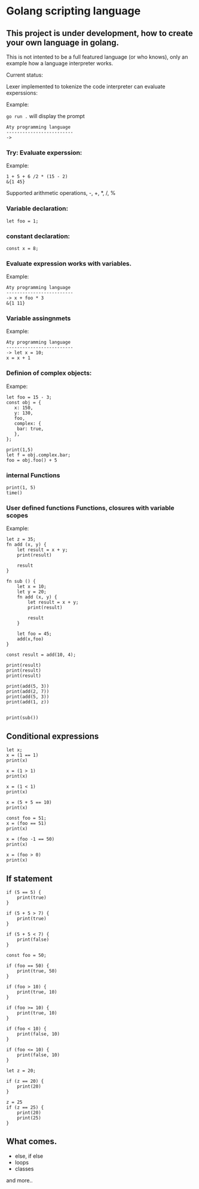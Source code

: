 # Golang scripting language

## This project is under development, how to create your own language in golang.
This is not intented to be a full featured language (or who knows), only an example how a language interpreter works.

Current status:

Lexer implemented to tokenize the code
interpreter can evaluate experssions:

Example:

`go run .` will display the prompt

```
Aty programming language
-------------------------
-> 

```

### Try: Evaluate experssion:
Example:
```
1 + 5 + 6 /2 * (15 - 2)   
&{1 45}
```

Supported arithmetic operations, -, +, *, /, %

### Variable declaration:

```
let foo = 1;
```

### constant declaration:

```
const x = 8;

```

### Evaluate expression works with variables.
Example:

```
Aty programming language
-------------------------
-> x + foo * 3
&{1 11}
```

### Variable assingnmets
Example:

```
Aty programming language
-------------------------
-> let x = 10;
x = x + 1

```

### Definion of complex objects:

Exampe:
```
let foo = 15 - 3;
const obj = {
   x: 150,
   y: 130,
   foo,
   complex: {
    bar: true,
   },
};

print(1,5)
let f = obj.complex.bar;
foo = obj.foo() + 5

```

### internal Functions
```
print(1, 5)
time()
```

### User defined functions Functions, closures with variable scopes
Example:
```
let z = 35;
fn add (x, y) {
    let result = x + y;
    print(result)

    result
}

fn sub () {
    let x = 10;
    let y = 20;
    fn add (x, y) {
        let result = x + y;
        print(result)

        result
    }

    let foo = 45;
    add(x,foo)
}

const result = add(10, 4);

print(result)
print(result)
print(result)

print(add(5, 3))
print(add(2, 7))
print(add(5, 3))
print(add(1, z))


print(sub())
```

## Conditional expressions
```
let x;
x = (1 == 1)
print(x)

x = (1 > 1)
print(x)

x = (1 < 1)
print(x)

x = (5 + 5 == 10)
print(x)

const foo = 51;
x = (foo == 51)
print(x)

x = (foo -1 == 50)
print(x)

x = (foo > 0)
print(x)
```

## If statement 
```
if (5 == 5) {
    print(true)
}

if (5 + 5 > 7) {
    print(true)
}

if (5 + 5 < 7) {
    print(false)
}

const foo = 50;

if (foo == 50) {
    print(true, 50)
}

if (foo > 10) {
    print(true, 10)
}

if (foo >= 10) {
    print(true, 10)
}

if (foo < 10) {
    print(false, 10)
}

if (foo <= 10) {
    print(false, 10)
}

let z = 20;

if (z == 20) {
    print(20)
}

z = 25
if (z == 25) {
    print(20)
    print(25)
}
```

## What comes.
- else, if else
- loops
- classes

and more..

